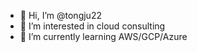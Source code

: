 - 👋 Hi, I’m @tongju22
- 👀 I’m interested in cloud consulting
- 🌱 I’m currently learning AWS/GCP/Azure
